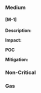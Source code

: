### Medium

#### [M-1]

**Description:**

**Impact:**

**POC**

**Mitigation:**

### Non-Critical

### Gas
